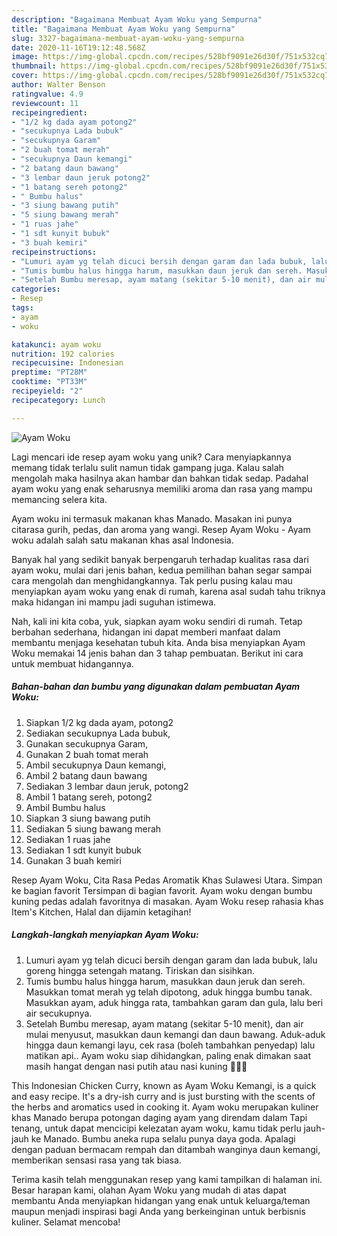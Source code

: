 ```yaml
---
description: "Bagaimana Membuat Ayam Woku yang Sempurna"
title: "Bagaimana Membuat Ayam Woku yang Sempurna"
slug: 3327-bagaimana-membuat-ayam-woku-yang-sempurna
date: 2020-11-16T19:12:48.568Z
image: https://img-global.cpcdn.com/recipes/528bf9091e26d30f/751x532cq70/ayam-woku-foto-resep-utama.jpg
thumbnail: https://img-global.cpcdn.com/recipes/528bf9091e26d30f/751x532cq70/ayam-woku-foto-resep-utama.jpg
cover: https://img-global.cpcdn.com/recipes/528bf9091e26d30f/751x532cq70/ayam-woku-foto-resep-utama.jpg
author: Walter Benson
ratingvalue: 4.9
reviewcount: 11
recipeingredient:
- "1/2 kg dada ayam potong2"
- "secukupnya Lada bubuk"
- "secukupnya Garam"
- "2 buah tomat merah"
- "secukupnya Daun kemangi"
- "2 batang daun bawang"
- "3 lembar daun jeruk potong2"
- "1 batang sereh potong2"
- " Bumbu halus"
- "3 siung bawang putih"
- "5 siung bawang merah"
- "1 ruas jahe"
- "1 sdt kunyit bubuk"
- "3 buah kemiri"
recipeinstructions:
- "Lumuri ayam yg telah dicuci bersih dengan garam dan lada bubuk, lalu goreng hingga setengah matang. Tiriskan dan sisihkan."
- "Tumis bumbu halus hingga harum, masukkan daun jeruk dan sereh. Masukkan tomat merah yg telah dipotong, aduk hingga bumbu tanak. Masukkan ayam, aduk hingga rata, tambahkan garam dan gula, lalu beri air secukupnya."
- "Setelah Bumbu meresap, ayam matang (sekitar 5-10 menit), dan air mulai menyusut, masukkan daun kemangi dan daun bawang. Aduk-aduk hingga daun kemangi layu, cek rasa (boleh tambahkan penyedap) lalu matikan api.. Ayam woku siap dihidangkan, paling enak dimakan saat masih hangat dengan nasi putih atau nasi kuning 🤤🤤😆"
categories:
- Resep
tags:
- ayam
- woku

katakunci: ayam woku 
nutrition: 192 calories
recipecuisine: Indonesian
preptime: "PT28M"
cooktime: "PT33M"
recipeyield: "2"
recipecategory: Lunch

---
```



![Ayam Woku](https://img-global.cpcdn.com/recipes/528bf9091e26d30f/751x532cq70/ayam-woku-foto-resep-utama.jpg)

Lagi mencari ide resep ayam woku yang unik? Cara menyiapkannya memang tidak terlalu sulit namun tidak gampang juga. Kalau salah mengolah maka hasilnya akan hambar dan bahkan tidak sedap. Padahal ayam woku yang enak seharusnya memiliki aroma dan rasa yang mampu memancing selera kita.

Ayam woku ini termasuk makanan khas Manado. Masakan ini punya citarasa gurih, pedas, dan aroma yang wangi. Resep Ayam Woku - Ayam woku adalah salah satu makanan khas asal Indonesia.

Banyak hal yang sedikit banyak berpengaruh terhadap kualitas rasa dari ayam woku, mulai dari jenis bahan, kedua pemilihan bahan segar sampai cara mengolah dan menghidangkannya. Tak perlu pusing kalau mau menyiapkan ayam woku yang enak di rumah, karena asal sudah tahu triknya maka hidangan ini mampu jadi suguhan istimewa.


Nah, kali ini kita coba, yuk, siapkan ayam woku sendiri di rumah. Tetap berbahan sederhana, hidangan ini dapat memberi manfaat dalam membantu menjaga kesehatan tubuh kita. Anda bisa menyiapkan Ayam Woku memakai 14 jenis bahan dan 3 tahap pembuatan. Berikut ini cara untuk membuat hidangannya.

<!--inarticleads1-->

##### Bahan-bahan dan bumbu yang digunakan dalam pembuatan Ayam Woku:

1. Siapkan 1/2 kg dada ayam, potong2
1. Sediakan secukupnya Lada bubuk,
1. Gunakan secukupnya Garam,
1. Gunakan 2 buah tomat merah
1. Ambil secukupnya Daun kemangi,
1. Ambil 2 batang daun bawang
1. Sediakan 3 lembar daun jeruk, potong2
1. Ambil 1 batang sereh, potong2
1. Ambil  Bumbu halus
1. Siapkan 3 siung bawang putih
1. Sediakan 5 siung bawang merah
1. Sediakan 1 ruas jahe
1. Sediakan 1 sdt kunyit bubuk
1. Gunakan 3 buah kemiri


Resep Ayam Woku, Cita Rasa Pedas Aromatik Khas Sulawesi Utara. Simpan ke bagian favorit Tersimpan di bagian favorit. Ayam woku dengan bumbu kuning pedas adalah favoritnya di masakan. Ayam Woku resep rahasia khas Item&#39;s Kitchen, Halal dan dijamin ketagihan! 

<!--inarticleads2-->

##### Langkah-langkah menyiapkan Ayam Woku:

1. Lumuri ayam yg telah dicuci bersih dengan garam dan lada bubuk, lalu goreng hingga setengah matang. Tiriskan dan sisihkan.
1. Tumis bumbu halus hingga harum, masukkan daun jeruk dan sereh. Masukkan tomat merah yg telah dipotong, aduk hingga bumbu tanak. Masukkan ayam, aduk hingga rata, tambahkan garam dan gula, lalu beri air secukupnya.
1. Setelah Bumbu meresap, ayam matang (sekitar 5-10 menit), dan air mulai menyusut, masukkan daun kemangi dan daun bawang. Aduk-aduk hingga daun kemangi layu, cek rasa (boleh tambahkan penyedap) lalu matikan api.. Ayam woku siap dihidangkan, paling enak dimakan saat masih hangat dengan nasi putih atau nasi kuning 🤤🤤😆


This Indonesian Chicken Curry, known as Ayam Woku Kemangi, is a quick and easy recipe. It&#39;s a dry-ish curry and is just bursting with the scents of the herbs and aromatics used in cooking it. Ayam woku merupakan kuliner khas Manado berupa potongan daging ayam yang direndam dalam Tapi tenang, untuk dapat mencicipi kelezatan ayam woku, kamu tidak perlu jauh-jauh ke Manado. Bumbu aneka rupa selalu punya daya goda. Apalagi dengan paduan bermacam rempah dan ditambah wanginya daun kemangi, memberikan sensasi rasa yang tak biasa. 

Terima kasih telah menggunakan resep yang kami tampilkan di halaman ini. Besar harapan kami, olahan Ayam Woku yang mudah di atas dapat membantu Anda menyiapkan hidangan yang enak untuk keluarga/teman maupun menjadi inspirasi bagi Anda yang berkeinginan untuk berbisnis kuliner. Selamat mencoba!
